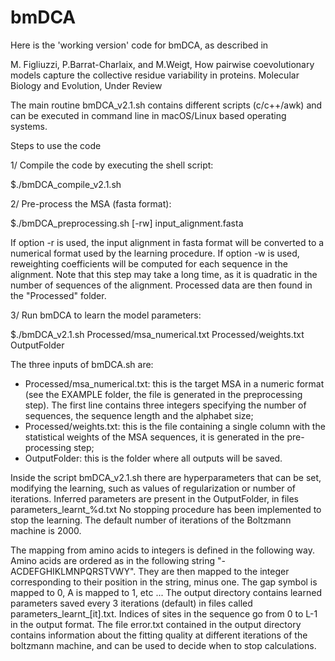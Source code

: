 # bmDCA

Here is the 'working version' code for bmDCA, as described in 

M. Figliuzzi, P.Barrat-Charlaix, and M.Weigt, How pairwise coevolutionary models capture the collective residue variability in proteins. Molecular Biology and Evolution, Under Review

The main routine
bmDCA\_v2.1.sh contains different scripts (c/c++/awk) and can be
executed in command line in macOS/Linux based operating systems.

Steps to use the code

1/ Compile the code by executing the shell script:

$./bmDCA\_compile\_v2.1.sh

2/ Pre-process the MSA (fasta format):

$./bmDCA\_preprocessing.sh [-rw] input\_alignment.fasta

If option -r is used, the input alignment in fasta format will be
converted to a numerical format used by the learning procedure. If
option -w is used, reweighting coefficients will be computed for each
sequence in the alignment. Note that this step may take a long time,
as it is quadratic in the number of sequences of the alignment.
Processed data are then found in the "Processed" folder.

3/ Run bmDCA to learn the model parameters:

   $./bmDCA\_v2.1.sh Processed/msa\_numerical.txt Processed/weights.txt
OutputFolder

The three inputs of bmDCA.sh are:

- Processed/msa\_numerical.txt: this is the target MSA in a numeric
format (see the EXAMPLE folder, the file is generated in the
preprocessing step). The first line contains three integers specifying
the number of sequences, the sequence length and the alphabet size;
- Processed/weights.txt: this is the file containing a single column
with the statistical weights of the MSA sequences, it is generated in
the pre-processing step;
- OutputFolder: this is the folder where all outputs will be saved.

Inside the script bmDCA\_v2.1.sh there are hyperparameters that can be
set, modifying the learning, such as values of regularization or
number of iterations. Inferred parameters are present in the
OutputFolder, in files parameters\_learnt\_%d.txt No stopping procedure
has been implemented to stop the learning. The default number of
iterations of the Boltzmann machine is 2000.

The mapping from amino acids to integers is defined in the following way. Amino acids are ordered as in the following string "-ACDEFGHIKLMNPQRSTVWY". They are then mapped to the integer corresponding to their position in the string, minus one. The gap symbol is mapped to 0, A is mapped to 1, etc ... 
The output directory contains learned parameters saved every 3 iterations (default) in files called parameters\_learnt\_[it].txt. Indices of sites in the sequence go from 0 to L-1 in the output format. 
The file error.txt contained in the output directory contains information about the fitting quality at different iterations of the boltzmann machine, and can be used to decide when to stop calculations. 
